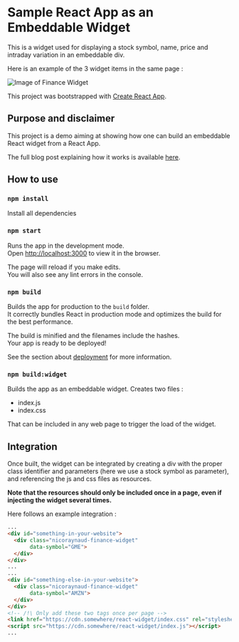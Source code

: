 # Sample React App as an Embeddable Widget

This is a widget used for displaying a stock symbol, name, price and intraday variation in an embeddable div.

Here is an example of the 3 widget items in the same page :

![Image of Finance Widget](https://github.com/nicoraynaud/react-widget/blob/master/sample.png)

This project was bootstrapped with [Create React App](https://github.com/facebook/create-react-app).

## Purpose and disclaimer

This project is a demo aiming at showing how one can build an embeddable React widget from a React App.

The full blog post explaining how it works is available [here](https://tekinico.medium.com/build-a-react-embeddable-widget-c46b7f7999d8).

## How to use

### `npm install`

Install all dependencies

### `npm start`

Runs the app in the development mode.\
Open [http://localhost:3000](http://localhost:3000) to view it in the browser.

The page will reload if you make edits.\
You will also see any lint errors in the console.

### `npm build`

Builds the app for production to the `build` folder.\
It correctly bundles React in production mode and optimizes the build for the best performance.

The build is minified and the filenames include the hashes.\
Your app is ready to be deployed!

See the section about [deployment](https://facebook.github.io/create-react-app/docs/deployment) for more information.

### `npm build:widget`

Builds the app as an embeddable widget. Creates two files :
- index.js
- index.css

That can be included in any web page to trigger the load of the widget.

## Integration

Once built, the widget can be integrated by creating a div with the proper class identifier and parameters (here we use a stock symbol as parameter), and referencing the js and css files as resources.

**Note that the resources should only be included once in a page, even if injecting the widget several times.**

Here follows an example integration :

```html
...
<div id="something-in-your-website">
  <div class="nicoraynaud-finance-widget"
       data-symbol="GME">
  </div>
</div>
...
...
<div id="something-else-in-your-website">
  <div class="nicoraynaud-finance-widget"
       data-symbol="AMZN">
  </div>
</div>
<!-- /!\ Only add these two tags once per page -->
<link href="https://cdn.somewhere/react-widget/index.css" rel="stylesheet"/>
<script src="https://cdn.somewhere/react-widget/index.js"></script>
...
```
